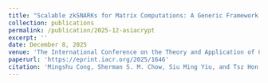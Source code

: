 ```yaml
---
title: "Scalable zkSNARKs for Matrix Computations: A Generic Framework for Verifiable Deep Learning."
collection: publications
permalink: /publication/2025-12-asiacrypt
excerpt: ''
date: December 8, 2025
venue: 'The International Conference on the Theory and Application of Cryptology and Information Security 2025 (Asiacrypt 2025). December 8 - 12, 2025, Melbourne, Australia'
paperurl: 'https://eprint.iacr.org/2025/1646'
citation: 'Mingshu Cong, Sherman S. M. Chow, Siu Ming Yiu, and Tsz Hon Yuen. Scalable zkSNARKs for Matrix Computations: A Generic Framework for Verifiable Deep Learning. To appear in Asiacrypt 2025'
---
```

